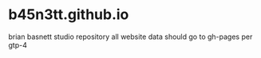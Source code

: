 # b45n3tt.github.io
brian basnett studio repository
all website data should go to gh-pages per gtp-4
